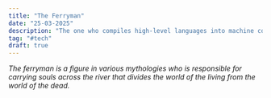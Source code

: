 ```yaml
---
title: "The Ferryman"
date: "25-03-2025"
description: "The one who compiles high-level languages into machine code."
tag: "#tech"
draft: true
---
```

*The ferryman is a figure in various mythologies who is responsible for carrying souls across the river that divides the world of the living from the world of the dead.*